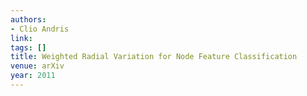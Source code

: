 ```yaml
---
authors:
- Clio Andris
link:
tags: []
title: Weighted Radial Variation for Node Feature Classification
venue: arXiv
year: 2011
---
```

